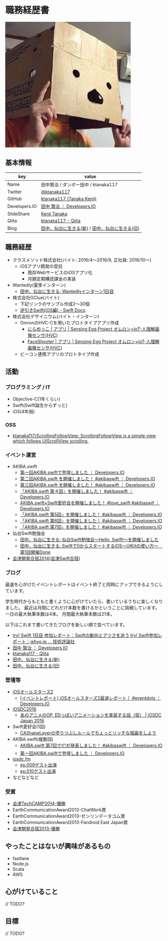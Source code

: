 # 職務経歴書

![](tanaka.jpg)

## 基本情報

|key|value|
|---|-----|
|Name|田中賢治 / ダンボー田中 / ktanaka117|
|Twitter|[@ktanaka117](https://twitter.com/ktanaka117)|
|GitHub|[ktanaka117 \(Tanaka Kenji\)](https://github.com/ktanaka117)|
|Developers.IO|[田中 賢治 ｜ Developers\.IO](http://dev.classmethod.jp/author/tanaka-kenji/)|
|SlideShare|[Kenji Tanaka](http://www.slideshare.net/kenjitanaka58)|
|Qiita|[ktanaka117 \- Qiita](http://qiita.com/ktanaka117)|
|Blog|[田中、仙台に生きる(新)](http://tanakalivesinsendai.hatenablog.com/) / [田中、仙台に生きる(旧)](http://tanakalivesinsendai.blogspot.jp/)|

## 職務経歴

- クラスメソッド株式会社(バイト: 2016/4〜2016/9, 正社員: 2016/10〜)
	- iOSアプリ開発の受託
		- 既存WebサービスのiOSアプリ化
		- 月額定期購読課金の実装
- Wantedly(夏季インターン)
	- [田中、仙台に生きる: Wantedlyインターン1日目](http://tanakalivesinsendai.blogspot.jp/2015/08/wantedly1.html)
- 株式会社GClue(バイト)
	- 下記リンクのサンプル作成2〜30個
	- [逆引きSwift\(iOS編\) \- Swift Docs](https://sites.google.com/a/gclue.jp/swift-docs/ni-yinki100-ios)
- 株式会社デザイニウム(バイト・インターン)
	- OmronのHVC-Cを用いたプロトタイプアプリ作成
		- [にらめっこ \| アプリ \| Sensing Egg Project オムロン×IoT\-人理解画像センサ\(HVC\)](https://plus-sensing.omron.co.jp/egg-project/app/thedesignium2/)
		- [FaceShooter \| アプリ \| Sensing Egg Project オムロン×IoT\-人理解画像センサ\(HVC\)](https://plus-sensing.omron.co.jp/egg-project/app/tanakakenji/)
	- ビーコン連携アプリのプロトタイプ作成

## 活動

### プログラミング / IT

- Objective-C(1年くらい)
- Swift(Swift誕生からずっと)
- iOS(4年弱)

### OSS

- [ktanaka117/ScrollingFollowView: ScrollingFollowView is a simple view which follows UIScrollView scrolling\.](https://github.com/ktanaka117/ScrollingFollowView)

### イベント運営

- AKIBA.swift
	- [第一回AKIBA\.swiftで登壇しました ｜ Developers\.IO](http://dev.classmethod.jp/smartphone/iphone/blending-culture-in-twitter-client-akiba-swift/)
	- [第二回AKIBA\.swift を開催しました！ \#akibaswift ｜ Developers\.IO](http://dev.classmethod.jp/smartphone/akiba-swift2/)
	- [第三回AKIBA\.swift を開催しました！ \#akibaswift ｜ Developers\.IO](http://dev.classmethod.jp/smartphone/akiba-swift3/)
	- [「AKIBA\.swift 第４回」を開催しました！ \#akibaswift ｜ Developers\.IO](http://dev.classmethod.jp/smartphone/akiba-swift4/)
	- [AKIBA\.swift×Swift愛好会を開催しました！ \#love\_swift \#akibaswif ｜ Developers\.IO](http://dev.classmethod.jp/smartphone/iphone/swift-lovexakiba-swift/)
	- [「AKIBA\.swift 第5回」を開催しました！ \#akibaswift ｜ Developers\.IO](http://dev.classmethod.jp/smartphone/akiba-swift-5/)
	- [「AKIBA\.swift 第6回」を開催しました！ \#akibaswift ｜ Developers\.IO](http://dev.classmethod.jp/smartphone/akiba-swift-6/)
	- [「AKIBA\.swift 第7回」を開催しました！ \#akibaswift ｜ Developers\.IO](http://dev.classmethod.jp/smartphone/akiba-swift-7/)
- 仙台Swift勉強会
	- [田中、仙台に生きる: 仙台Swift勉強会〜Hello, Swift\!〜を開催しました](http://tanakalivesinsendai.blogspot.jp/2014/11/swifthello-swift.html)
	- [田中、仙台に生きる: Swiftで0からスタートするiOS〜UIKitの使い方〜　第1回開催Done](http://tanakalivesinsendai.blogspot.jp/2015/05/swift0iosuikit1done.html)
- [会津開発合宿2014(会津Swift合宿)](http://www.thedesignium.com/summer-camp14/)

### ブログ
最速を心がけたイベントレポートはイベント終了と同時にアップできるようにしています。

学生時代からもともと書くように心がけていたら、書いているうちに楽しくなりました。
最近は月間にどれだけ本数を書けるかということに挑戦しています。
一日の最大執筆本数は4本。
月間最大執筆本数は21本。

以下はこれまで書いてきたブログを新しい順で並べています。

- [try\! Swift 1日目 参加レポート：Swiftの動向とアツさを追う try\! Swift参加レポート｜gihyo\.jp … 技術評論社](http://gihyo.jp/news/report/01/try-swift/0001)
- [田中 賢治 ｜ Developers\.IO](http://dev.classmethod.jp/author/tanaka-kenji/)
- [ktanaka117 \- Qiita](http://qiita.com/ktanaka117)
- [田中、仙台に生きる(新)](http://tanakalivesinsendai.hatenablog.com/)
- [田中、仙台に生きる(旧)](http://tanakalivesinsendai.blogspot.jp/)

### 登壇等

- [iOSオールスターズ2](https://eventdots.jp/event/602872)
	- [\[イベントレポート\] iOSオールスターズ2最速レポート！ \#eventdots ｜ Developers\.IO](http://dev.classmethod.jp/smartphone/iphone/event-report-ios-all-stars-2/)
- [iOSDC2016](https://iosdc.jp/2016/)
	- [あのアニメのOP, EDっぽいアニメーションを実装する話（仮） \| iOSDC Japan 2016](https://iosdc.jp/2016/c/node/34)
- Swift愛好会(1回)
	- [CAShapeLayerの塗りつぶしルールでちょっとリッチな描画をしよう](http://www.slideshare.net/kenjitanaka58/ca-shape-layer)
- AKIBA.swift(複数回)
	- [AKIBA\.swift 第7回で📦が発表しました！ \#akibaswift ｜ Developers\.IO](http://dev.classmethod.jp/smartphone/iphone/akiba-swift-7-presentation-by-kt/)
	- [第一回AKIBA\.swiftで登壇しました ｜ Developers\.IO](http://dev.classmethod.jp/smartphone/iphone/blending-culture-in-twitter-client-akiba-swift/)
- [iosdc.fm](http://iosdc.fm/)
	- [ep.009ゲスト出演](http://dev.classmethod.jp/smartphone/iphone/iosdc-fm-guest-attendance/)
	- [ep.010ゲスト出演](http://dev.classmethod.jp/smartphone/iphone/iosdc-fm-guest-attendance-ep-010/)
- などなどなど

### 受賞

- [会津TechCAMP2014-優勝](http://tanakalivesinsendai.blogspot.jp/2014/11/techcamp.html)
- EarthCommunicationAward2013-ChatWork賞
- EarthCommunicationAward2013-ゼンリンデータコム賞
- EarthCommunicationAward2013-Fandroid East Japan賞
- [会津開発合宿2013-優勝](https://www.facebook.com/AizuCamp13)

## やったことはないが興味があるもの

- fastlane
- Node.js
- Scala
- AWS

## 心がけていること

// TODO?

## 目標

// TODO?
